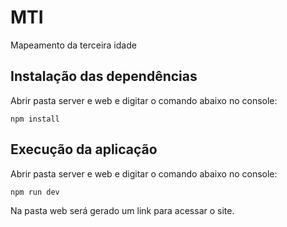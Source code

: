 # MTI
Mapeamento da terceira idade

## Instalação das dependências
Abrir pasta server e web e digitar o comando abaixo no console:
```
npm install
```

## Execução da aplicação
Abrir pasta server e web e digitar o comando abaixo no console:
```
npm run dev
```
Na pasta web será gerado um link para acessar o site.
